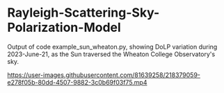 # Rayleigh-Scattering-Sky-Polarization-Model

Output of code example_sun_wheaton.py, showing DoLP variation during 2023-June-21, as the Sun traversed the Wheaton College Observatory's sky.


https://user-images.githubusercontent.com/81639258/218379059-e278f05b-80dd-4507-9882-3c0b69f03f75.mp4

